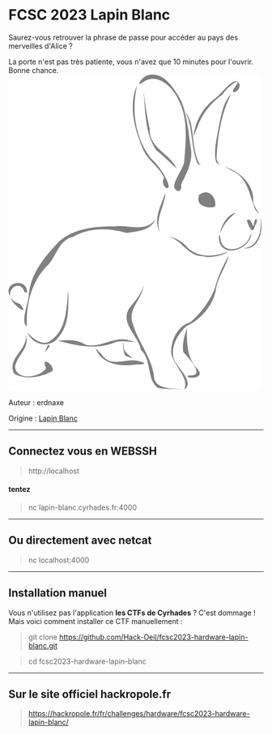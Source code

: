 # FCSC 2023 Lapin Blanc

Saurez-vous retrouver la phrase de passe pour accéder au pays des merveilles d'Alice ?

La porte n'est pas très patiente, vous n'avez que 10 minutes pour l'ouvrir. Bonne chance.
![lapin-blanc.svg](lapin-blanc.svg)

Auteur : erdnaxe

Origine : [Lapin Blanc](https://hackropole.fr/fr/challenges/hardware/fcsc2023-hardware-lapin-blanc/)


-----------

## Connectez vous en WEBSSH
> http://localhost

#### tentez 
> nc lapin-blanc.cyrhades.fr:4000

-----------

## Ou directement avec netcat
> nc localhost:4000


-----------


## Installation manuel
Vous n'utilisez pas l'application **les CTFs de Cyrhades** ? C'est dommage !
Mais voici comment installer ce CTF manuellement :

> git clone https://github.com/Hack-Oeil/fcsc2023-hardware-lapin-blanc.git

> cd fcsc2023-hardware-lapin-blanc


-----------


## Sur le site officiel hackropole.fr
> https://hackropole.fr/fr/challenges/hardware/fcsc2023-hardware-lapin-blanc/